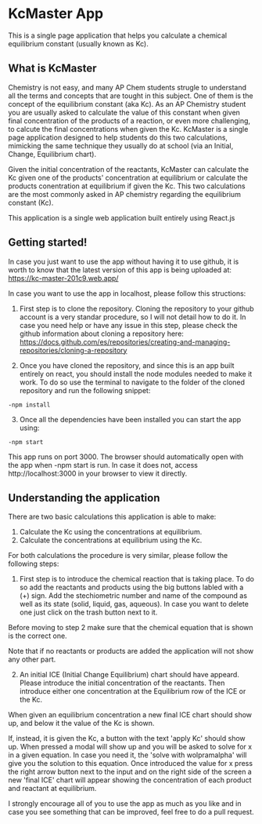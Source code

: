 # KcMaster App

This is a single page application that helps you calculate a chemical equilibrium constant (usually known as Kc).

## What is KcMaster

Chemistry is not easy, and many AP Chem students strugle to understand all the terms and concepts that are tought in this subject. One of them is the concept of the equilibrium constant (aka Kc). As an AP Chemistry student you are usually asked to calculate the value of this constant when given final concentration of the products of a reaction, or even more challenging, to calcute the final concentrations when given the Kc. KcMaster is a single page application designed to help students do this two calculations, mimicking the same technique they usually do at school (via an Initial, Change, Equilibrium chart). 

Given the initial concentration of the reactants, KcMaster can calculate the Kc given one of the products' concentration at equilibrium or calculate the products conentration at equilibrium if given the Kc. This two calculations are the most commonly asked in AP chemistry regarding the equilibrium constant (Kc).

This application is a single web application built entirely using React.js 

## Getting started!

In case you just want to use the app without having it to use github, it is worth to know that the latest version of this app is being uploaded at: https://kc-master-201c9.web.app/

In case you want to use the app in localhost, please follow this structions:

1) First step is to clone the repository. Cloning the repository to your github account is a very standar procedure, so I will not detail how to do it. In case you need help or have any issue in this step, please check the github information about cloning a repository here: https://docs.github.com/es/repositories/creating-and-managing-repositories/cloning-a-repository

2) Once you have cloned the repository, and since this is an app built entirely on react, you should install the node modules needed to make it work. To do so use the terminal to navigate to the folder of the cloned repository and run the following snippet: 
```
-npm install
```

3) Once all the dependencies have been installed you can start the app using:
```
-npm start
```

This app runs on port 3000. The browser should automatically open with the app when -npm start is run. In case it does not, access http://localhost:3000 in your browser to view it directly. 

## Understanding the application

There are two basic calculations this application is able to make:

1) Calculate the Kc using the concentrations at equilibrium.
2) Calculate the concentrations at equilibrium using the Kc.

For both calculations the procedure is very similar, please follow the following steps:

1) First step is to introduce the chemical reaction that is taking place. To do so add the reactants and products using the big buttons labled with a (+) sign. Add the stechiometric number and name of the compound as well as its state (solid, liquid, gas, aqueous). In case you want to delete one just click on the trash button next to it. 

Before moving to step 2 make sure that the chemical equation that is shown is the correct one.

Note that if no reactants or products are added the application will not show any other part. 

2) An initial ICE (Initial Change Equilibrium) chart should have appeard. Please introduce the initial concentration of the reactants. Then introduce either one concentration at the Equilibrium row of the ICE or the Kc.

When given an equilibrium concentration a new final ICE chart should show up, and below it the value of the Kc is shown. 

If, instead, it is given the Kc, a button with the text 'apply Kc' should show up. When pressed a modal will show up and you will be asked to solve for x in a given equation. In case you need it, the 'solve with wolpramalpha' will give you the solution to this equation. Once introduced the value for x press the right arrow button next to the input and on the right side of the screen a new 'final ICE' chart will appear showing the concentration of each product and reactant at equilibrium. 



I strongly encourage all of you to use the app as much as you like and in case you see something that can be improved, feel free to do a pull request. 
